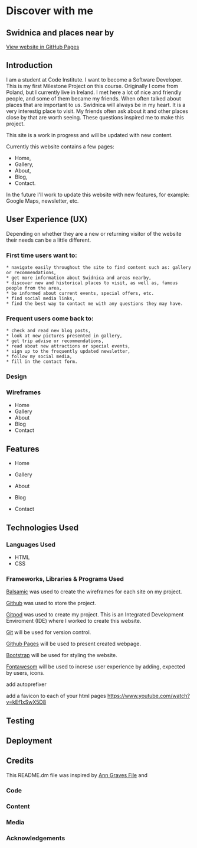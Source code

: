# Discover with me
## Swidnica and places near by
[View website in GitHub Pages]()

## Introduction 

I am a student at Code Institute. I want to become a Software Developer. This is my first Milestone Project on this course. 
Originally I come from Poland, but I currently live in Ireland. I met here a lot of nice and friendly people, and some of them became my friends. When often talked about places that are important to us. Swidnica will always be in my heart. It is a very interestig place to visit. My friends often ask about it and other places close by that are worth seeing. These questions inspired me to make this project. 

This site is a work in progress and will be updated with new content. 

Currently this website contains a few pages:
* Home, 
* Gallery,
* About,
* Blog,
* Contact.  

In the future I'll work to update this website with new features, for example: Google Maps, newsletter, etc.

##  User Experience (UX)

Depending on whether they are a new or returning visitor of the website their needs can be a little different. 

### First time users want to:
    * navigate easily throughout the site to find content such as: gallery or recommendations, 
    * get more information about Swidnica and areas nearby,
    * discover new and historical places to visit, as well as, famous people from the area,  
    * be informed about current events, special offers, etc.
    * find social media links,
    * find the best way to contact me with any questions they may have.

### Frequent users come back to:
    * check and read new blog posts,
    * look at new pictures presented in gallery,
    * get trip advise or recommendations,
    * read about new attractions or special events,
    * sign up to the frequently updated newsletter,
    * follow my social media,
    * fill in the contact form.

### Design
### Wireframes 
  * Home 
  * Gallery
  * About
  * Blog 
  * Contact 

## Features
* Home 

* Gallery
* About
* Blog 
* Contact 

## Technologies Used

### Languages Used

* HTML
* CSS

### Frameworks, Libraries & Programs Used

[Balsamic](https://balsamiq.com/wireframes/desktop/) 
was used to create the wireframes for each site on my project.

[Github](https://github.com/)
was used to store the project.

[Gitpod]()
was used to create my project. This is an Integrated Development Enviroment (IDE) where I worked to create this website.

[Git]()
will be used for version control.

[Github Pages](https://pages.github.com/)
will be used to present created webpage.

[Bootstrap](https://getbootstrap.com/)
will be used for styling the website.

[Fontawesom](https://fontawesome.com/)
will be used to increse user experience by adding, expected by users, icons. 

add autoprefixer

add a favicon to each of your html pages https://www.youtube.com/watch?v=kEf1xSwX5D8

## Testing

## Deployment

## Credits

This README.dm file was inspired by [Ann Graves File](https://github.com/AJGreaves/portrait-artist/blob/master/README.md) and []()

### Code

### Content

### Media

### Acknowledgements




